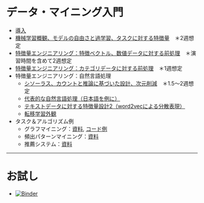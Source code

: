 # データ・マイニング入門
- [導入](./1-intro/intro.md)
- [機械学習概観、モデルの自由さと過学習、タスクに対する特徴量](./2-ml-intro/ml-intro.md)　＊2週想定
- [特徴量エンジニアリング：特徴ベクトル、数値データに対する前処理](./2-ml-intro/preprocess-number.md)　＊演習時間を含めて2週想定
- [特徴量エンジニアリング：カテゴリデータに対する前処理](./2-ml-intro/preprocess-category.md)　＊1週想定
- 特徴量エンジニアリング：自然言語処理
  - [シソーラス、カウントと推論に基づいた設計、次元削減](./3-nlp/nlp1.md)　＊1.5〜2週想定
  - [代表的な自然言語処理（日本語を例に）](./3-nlp/typical_methods.md)
  - [テキストデータに対する特徴量設計2（word2vecによる分散表現）](./3-nlp/nlp2.md)
  - [転移学習外観](./3-nlp/nlp3.md)
- タスク＆アルゴリズム例
  - グラフマイニング：[資料](./4-casestudy/graph/graph.md), [コード例](./4-casestudy/graph/graph.ipynb)
  - 頻出パターンマイニング：[資料](./4-casestudy/frequentpattern/freqpatpattern.md)
  - 推薦システム：[資料](./4-casestudy/recommendation/recommendation.md)

<hr>

# お試し
- [![Binder](https://mybinder.org/badge_logo.svg)](https://mybinder.org/v2/gh/naltoma/datamining_intro/master)

